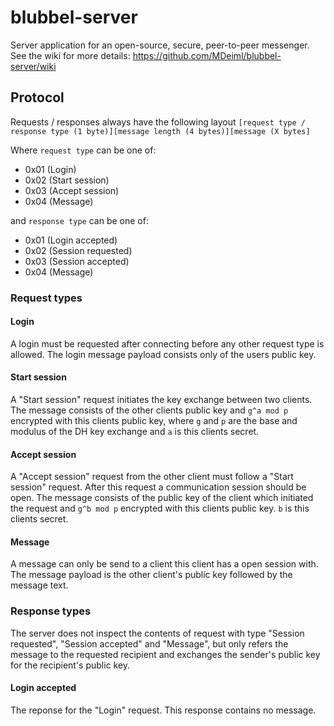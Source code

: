 # blubbel-server
Server application for an open-source, secure, peer-to-peer messenger.
See the wiki for more details: https://github.com/MDeiml/blubbel-server/wiki

## Protocol

Requests / responses always have the following layout
`[request type / response type (1 byte)][message length (4 bytes)][message (X bytes]`

Where `request type` can be one of:
* 0x01 (Login)
* 0x02 (Start session)
* 0x03 (Accept session)
* 0x04 (Message)

and `response type` can be one of:
* 0x01 (Login accepted)
* 0x02 (Session requested)
* 0x03 (Session accepted)
* 0x04 (Message)

### Request types

#### Login

A login must be requested after connecting before any other request type is allowed.
The login message payload consists only of the users public key.

#### Start session

A "Start session" request initiates the key exchange between two clients.
The message consists of the other clients public key and `g^a mod p` encrypted with this clients public key, where `g` and `p` are the base and modulus of the DH key exchange and `a` is this clients secret.

#### Accept session

A "Accept session" request from the other client must follow a "Start session" request. After this request a communication session should be open.
The message consists of the public key of the client which initiated the request and `g^b mod p` encrypted with this clients public key. `b` is this clients secret.

#### Message

A message can only be send to a client this client has a open session with.
The message payload is the other client's public key followed by the message text.

### Response types

The server does not inspect the contents of request with type "Session requested", "Session accepted" and "Message", but only refers the message to the requested recipient and exchanges the sender's public key for the recipient's public key.

#### Login accepted

The reponse for the "Login" request. This response contains no message.

